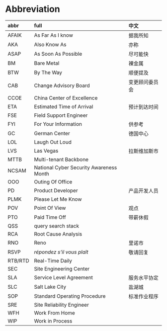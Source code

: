 

# Abbreviation



| abbr    | full                                    | 中文           |
| :------ | :-------------------------------------- | :------------- |
| AFAIK   | As Far As I know                        | 据我所知       |
| AKA     | Also Know As                            | 亦称           |
| ASAP    | As Soon As Possible                     | 尽可能快       |
| BM      | Bare Metal                              | 裸金属         |
| BTW     | By The Way                              | 顺便提及       |
| CAB     | Change Advisory Board                   | 变更顾问委员会 |
| CCOE    | China Center of Excellence              |                |
| ETA     | Estimated Time of Arrival               | 预计到达时间   |
| FSE     | Field Support Engineer                  |                |
| FYI     | For Your Information                    | 供参考         |
| GC      | German Center                           | 德国中心       |
| LOL     | Laugh Out Loud                          |                |
| LVS     | Las Vegas                               | 拉斯维加斯市   |
| MTTB    | Multi-tenant Backbone                   |                |
| NCSAM   | National Cyber Security Awareness Month |                |
| OOO     | Outing Of Office                        |                |
| PD      | Product Developer                       | 产品开发人员   |
| PLMK    | Please Let Me Know                      |                |
| POV     | Point Of View                           | 观点           |
| PTO     | Paid Time Off                           | 带薪休假       |
| QSS     | query search stack                      |                |
| RCA     | Root Cause Analysis                     |                |
| RNO     | Reno                                    | 里诺市         |
| RSVP    | *répondez s'il vous plaît*              | 敬请回复       |
| RTB/RTD | Real-Time Daily                         |                |
| SEC     | Site Engineering Center                 |                |
| SLA     | Service Level Agreement                 | 服务水平协定   |
| SLC     | Salt Lake City                          | 盐湖城         |
| SOP     | Standard Operating Procedure            | 标准作业程序   |
| SRE     | Site Reliability Engineer               |                |
| WFH     | Work From Home                          |                |
| WIP     | Work in Process                         |                |



